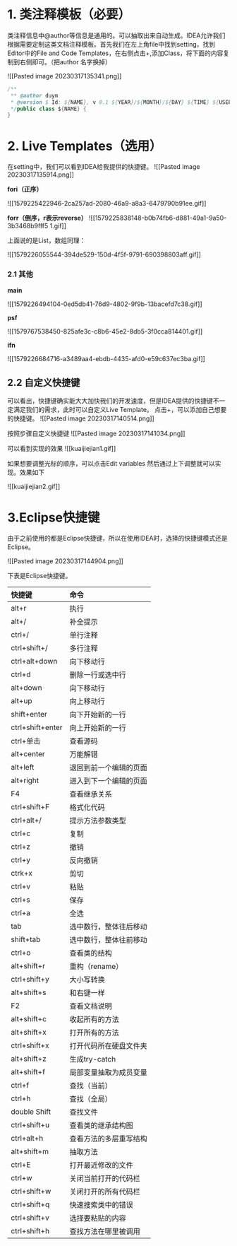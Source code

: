 
# 1. 类注释模板（必要）

类注释信息中@author等信息是通用的。可以抽取出来自动生成。IDEA允许我们根据需要定制这类文档注释模板。首先我们在左上角file中找到setting，找到Editor中的File and Code Templates，在右侧点击+,添加Class，将下面的内容复制到右侧即可。（把author 名字换掉）

![[Pasted image 20230317135341.png]]

```java
/**  
 ** @author duym  
 * @version $ Id: ${NAME}, v 0.1 ${YEAR}/${MONTH}/${DAY} ${TIME} ${USER} Exp $  
 */public class ${NAME} {  
}
```

# 2. Live Templates（选用）

在setting中，我们可以看到IDEA给我提供的快捷键。
![[Pasted image 20230317135914.png]]

**fori（正序）**

![[1579225422946-2ca257ad-2080-46a9-a8a3-6479790b91ee.gif]]

**forr（倒序，r表示reverse）**
![[1579225838148-b0b74fb6-d881-49a1-9a50-3b3468b9fff5 1.gif]]

上面说的是List，数组同理：

![[1579226055544-394de529-150d-4f5f-9791-690398803aff.gif]]

### 2.1 其他

**main**

![[1579226494104-0ed5db41-76d9-4802-9f9b-13bacefd7c38.gif]]

**psf**

![[1579767538450-825afe3c-c8b6-45e2-8db5-3f0cca814401.gif]]

**ifn**

![[1579226684716-a3489aa4-ebdb-4435-afd0-e59c637ec3ba.gif]]

## 2.2 自定义快捷键

可以看出，快捷键确实能大大加快我们的开发速度，但是IDEA提供的快捷键不一定满足我们的需求，此时可以自定义Live Template。
点击+，可以添加自己想要的快捷键。
![[Pasted image 20230317140514.png]]

按照步骤自定义快捷键
![[Pasted image 20230317141034.png]]

可以看到实现的效果
![[kuaijiejian1.gif]]

如果想要调整光标的顺序，可以点击Edit variables 然后通过上下调整就可以实现。效果如下

![[kuaijiejian2.gif]]


# 3.Eclipse快捷键

由于之前使用的都是Eclipse快捷键，所以在使用IDEA时，选择的快捷键模式还是Eclipse。

![[Pasted image 20230317144904.png]]

下表是Eclipse快捷键。

| 快捷键           | 命令                   |
|:---------------- |:---------------------- |
| alt+r            | 执行                   |
| alt+/            | 补全提示               |
| ctrl+/           | 单行注释               |
| ctrl+shift+/     | 多行注释               |
| ctrl+alt+down    | 向下移动行             |
| ctrl+d           | 删除一行或选中行       |
| alt+down         | 向下移动行             |
| alt+up           | 向上移动行             |
| shift+enter      | 向下开始新的一行       |
| ctrl+shift+enter | 向上开始新的一行       |
| ctrl+单击        | 查看源码               |
| alt+center       | 万能解错               |
| alt+left         | 退回到前一个编辑的页面 |
| alt+right        | 进入到下一个编辑的页面 |
| F4               | 查看继承关系           |
| ctrl+shift+F     | 格式化代码             |
| ctrl+alt+/       | 提示方法参数类型       |
| ctrl+c           | 复制                   |
| ctrl+z           | 撤销                   |
| ctrl+y           | 反向撤销               |
| ctrk+x           | 剪切                   |
| ctrl+v           | 粘贴                   |
| ctrl+s           | 保存                   |
| ctrl+a           | 全选                   |
| tab              | 选中数行，整体往后移动 |
| shift+tab        | 选中数行，整体往前移动 |
| ctrl+o           | 查看类的结构           |
| alt+shift+r      | 重构（rename）         |
| ctrl+shift+y     | 大小写转换             |
| alt+shift+s      | 和右键一样             |
| F2               | 查看文档说明           |
| alt+shift+c      | 收起所有的方法         |
| alt+shift+x      | 打开所有的方法         |
| ctrl+shift+x     | 打开代码所在硬盘文件夹 |
| alt+shift+z      | 生成try-catch          |
| alt+shift+f      | 局部变量抽取为成员变量 |
| ctrl+f           | 查找（当前）           |
| ctrl+h           | 查找（全局）           |
| double Shift     | 查找文件               |
| ctrl+shift+u     | 查看类的继承结构图     |
| ctrl+alt+h       | 查看方法的多层重写结构 |
| alt+shift+m      | 抽取方法               |
| ctrl+E           | 打开最近修改的文件     |
| ctrl+w           | 关闭当前打开的代码栏   |
| ctrl+shift+w     | 关闭打开的所有代码栏   |
| ctrl+shift+q     | 快速搜索类中的错误     |
| ctrl+shift+v     | 选择要粘贴的内容       |
| ctrl+shift+h     | 查找方法在哪里被调用                       |
